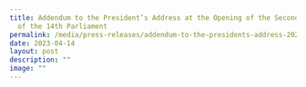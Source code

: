 ```yaml
---
title: Addendum to the President’s Address at the Opening of the Second Session
  of the 14th Parliament
permalink: /media/press-releases/addendum-to-the-presidents-address-2023/
date: 2023-04-14
layout: post
description: ""
image: ""
---
```

